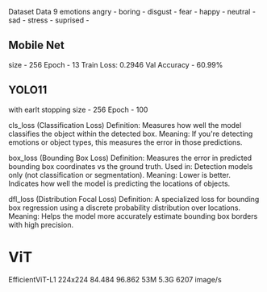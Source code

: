 Dataset Data 
9 emotions 
angry - 
boring - 
disgust -
fear -
happy -
neutral - 
sad -
stress -
suprised - 


## Mobile Net
size - 256
Epoch - 13
Train Loss: 0.2946
Val Accuracy - 60.99%


## YOLO11
with earlt stopping
size - 256
Epoch - 100

cls_loss (Classification Loss)
Definition: Measures how well the model classifies the object within the detected box.
Meaning: If you're detecting emotions or object types, this measures the error in those predictions.


box_loss (Bounding Box Loss)
Definition: Measures the error in predicted bounding box coordinates vs the ground truth.
Used in: Detection models only (not classification or segmentation).
Meaning: Lower is better. Indicates how well the model is predicting the locations of objects.

dfl_loss (Distribution Focal Loss)
Definition: A specialized loss for bounding box regression using a discrete probability distribution over locations.
Meaning: Helps the model more accurately estimate bounding box borders with high precision.




# ViT
EfficientViT-L1	224x224	84.484	96.862	53M	5.3G	6207 image/s